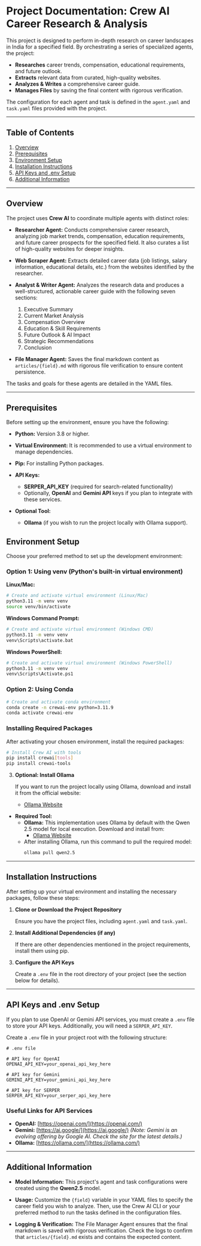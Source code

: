 # Project Documentation: Crew AI Career Research & Analysis

This project is designed to perform in-depth research on career landscapes in India for a specified field. By orchestrating a series of specialized agents, the project:

- **Researches** career trends, compensation, educational requirements, and future outlook.
- **Extracts** relevant data from curated, high-quality websites.
- **Analyzes & Writes** a comprehensive career guide.
- **Manages Files** by saving the final content with rigorous verification.

The configuration for each agent and task is defined in the `agent.yaml` and `task.yaml` files provided with the project.

---

## Table of Contents

1. [Overview](#overview)
2. [Prerequisites](#prerequisites)
3. [Environment Setup](#environment-setup)
4. [Installation Instructions](#installation-instructions)
5. [API Keys and .env Setup](#api-keys-and-env-setup)
6. [Additional Information](#additional-information)

---

## Overview

The project uses **Crew AI** to coordinate multiple agents with distinct roles:

- **Researcher Agent:**
  Conducts comprehensive career research, analyzing job market trends, compensation, education requirements, and future career prospects for the specified field. It also curates a list of high-quality websites for deeper insights.

- **Web Scraper Agent:**
  Extracts detailed career data (job listings, salary information, educational details, etc.) from the websites identified by the researcher.

- **Analyst & Writer Agent:**
  Analyzes the research data and produces a well-structured, actionable career guide with the following seven sections:

  1. Executive Summary
  2. Current Market Analysis
  3. Compensation Overview
  4. Education & Skill Requirements
  5. Future Outlook & AI Impact
  6. Strategic Recommendations
  7. Conclusion

- **File Manager Agent:**
  Saves the final markdown content as `articles/{field}.md` with rigorous file verification to ensure content persistence.

The tasks and goals for these agents are detailed in the YAML files.

---

## Prerequisites

Before setting up the environment, ensure you have the following:

- **Python:** Version 3.8 or higher.
- **Virtual Environment:** It is recommended to use a virtual environment to manage dependencies.
- **Pip:** For installing Python packages.
- **API Keys:**

  - **SERPER_API_KEY** (required for search-related functionality)
  - Optionally, **OpenAI** and **Gemini API** keys if you plan to integrate with these services.

- **Optional Tool:**
  - **Ollama** (if you wish to run the project locally with Ollama support).

## Environment Setup

Choose your preferred method to set up the development environment:

### Option 1: Using venv (Python's built-in virtual environment)

**Linux/Mac:**

```bash
# Create and activate virtual environment (Linux/Mac)
python3.11 -m venv venv
source venv/bin/activate
```

**Windows Command Prompt:**

```bash
# Create and activate virtual environment (Windows CMD)
python3.11 -m venv venv
venv\Scripts\activate.bat
```

**Windows PowerShell:**

```bash
# Create and activate virtual environment (Windows PowerShell)
python3.11 -m venv venv
venv\Scripts\Activate.ps1
```

### Option 2: Using Conda

```bash
# Create and activate conda environment
conda create -n crewai-env python=3.11.9
conda activate crewai-env
```

### Installing Required Packages

After activating your chosen environment, install the required packages:

```bash
# Install Crew AI with tools
pip install crewai[tools]
pip install crewai-tools
```

3. **Optional: Install Ollama**

   If you want to run the project locally using Ollama, download and install it from the official website:

   - [Ollama Website](https://ollama.com/)

- **Required Tool:**
  - **Ollama:** This implementation uses Ollama by default with the Qwen 2.5 model for local execution. Download and install from:
    - [Ollama Website](https://ollama.com/)
  - After installing Ollama, run this command to pull the required model:
    ```bash
    ollama pull qwen2.5
    ```

---

## Installation Instructions

After setting up your virtual environment and installing the necessary packages, follow these steps:

1. **Clone or Download the Project Repository**

   Ensure you have the project files, including `agent.yaml` and `task.yaml`.

2. **Install Additional Dependencies (if any)**

   If there are other dependencies mentioned in the project requirements, install them using pip.

3. **Configure the API Keys**

   Create a `.env` file in the root directory of your project (see the section below for details).

---

## API Keys and .env Setup

If you plan to use OpenAI or Gemini API services, you must create a `.env` file to store your API keys. Additionally, you will need a `SERPER_API_KEY`.

Create a `.env` file in your project root with the following structure:

```env
# .env file

# API key for OpenAI
OPENAI_API_KEY=your_openai_api_key_here

# API key for Gemini
GEMINI_API_KEY=your_gemini_api_key_here

# API key for SERPER
SERPER_API_KEY=your_serper_api_key_here
```

### Useful Links for API Services

- **OpenAI:** [https://openai.com/](https://openai.com/)
- **Gemini:** [https://ai.google/](https://ai.google/)
  _(Note: Gemini is an evolving offering by Google AI. Check the site for the latest details.)_
- **Ollama:** [https://ollama.com/](https://ollama.com/)

---

## Additional Information

- **Model Information:**
  This project's agent and task configurations were created using the **Qwen2.5** model.

- **Usage:**
  Customize the `{field}` variable in your YAML files to specify the career field you wish to analyze. Then, use the Crew AI CLI or your preferred method to run the tasks defined in the configuration files.

- **Logging & Verification:**
  The File Manager Agent ensures that the final markdown is saved with rigorous verification. Check the logs to confirm that `articles/{field}.md` exists and contains the expected content.

